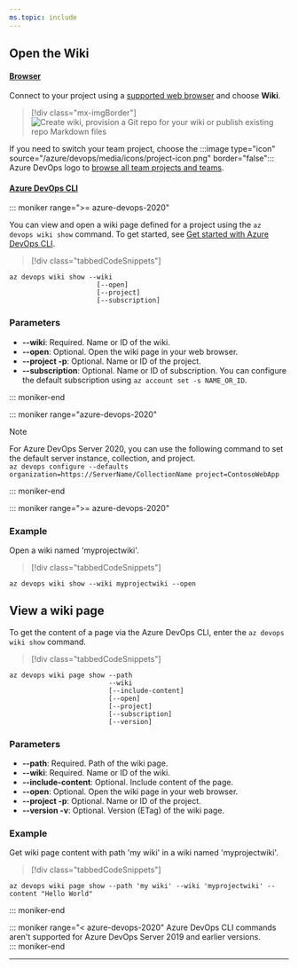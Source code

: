 ```yaml
---
ms.topic: include
---
```


## Open the Wiki  

#### [Browser](#tab/browser) 

Connect to your project using a [supported web browser](/azure/devops/server/compatibility#supported-browsers) and choose **Wiki**.

> [!div class="mx-imgBorder"] 
>![Create wiki, provision a Git repo for your wiki or publish existing repo Markdown files](/azure/devops/organizations/public/media/wiki/open-wiki-vert-brn.png)

If you need to switch your team project, choose the :::image type="icon" source="/azure/devops/media/icons/project-icon.png" border="false"::: Azure DevOps logo to [browse all team projects and teams](/azure/devops/project/navigation/work-across-projects).

#### [Azure DevOps CLI](#tab/azure-devops-cli)

::: moniker range=">= azure-devops-2020"

You can view and open a wiki page defined for a project using the `az devops wiki show` command. To get started, see [Get started with Azure DevOps CLI](/azure/devops/cli/index).

> [!div class="tabbedCodeSnippets"]
```azurecli
az devops wiki show --wiki
                      [--open]
                      [--project]
                      [--subscription]
```

### Parameters

- **--wiki**: Required. Name or ID of the wiki.
- **--open**: Optional. Open the wiki page in your web browser.
- **--project -p**: Optional. Name or ID of the project.
- **--subscription**: Optional. Name or ID of subscription. You can configure the default subscription using `az account set -s NAME_OR_ID`.

::: moniker-end

::: moniker range="azure-devops-2020"

> [!NOTE]   
> For Azure DevOps Server 2020, you can use the following command to set the default server instance, collection, and project.  
> `az devops configure --defaults organization=https://ServerName/CollectionName project=ContosoWebApp`

::: moniker-end

::: moniker range=">= azure-devops-2020"

### Example

Open a wiki named 'myprojectwiki'.

> [!div class="tabbedCodeSnippets"]
```azurecli
az devops wiki show --wiki myprojectwiki --open
```

## View a wiki page

To get the content of a page via the Azure DevOps CLI, enter the `az devops wiki show` command. 

> [!div class="tabbedCodeSnippets"]
```azurecli
az devops wiki page show --path
                         --wiki
                         [--include-content]
                         [--open]
                         [--project]
                         [--subscription]
                         [--version]
```

### Parameters

- **--path**: Required. Path of the wiki page.
- **--wiki**: Required. Name or ID of the wiki.
- **--include-content**: Optional. Include content of the page.
- **--open**: Optional. Open the wiki page in your web browser.
- **--project -p**: Optional. Name or ID of the project.
- **--version -v**: Optional. Version (ETag) of the wiki page.

### Example

Get wiki page content with path 'my wiki' in a wiki named 'myprojectwiki'.

> [!div class="tabbedCodeSnippets"]
```azurecli
az devops wiki page show --path 'my wiki' --wiki 'myprojectwiki' --content "Hello World"
```

::: moniker-end

::: moniker range="< azure-devops-2020"
Azure DevOps CLI commands aren't supported for Azure DevOps Server 2019 and earlier versions.  
::: moniker-end

* * *
